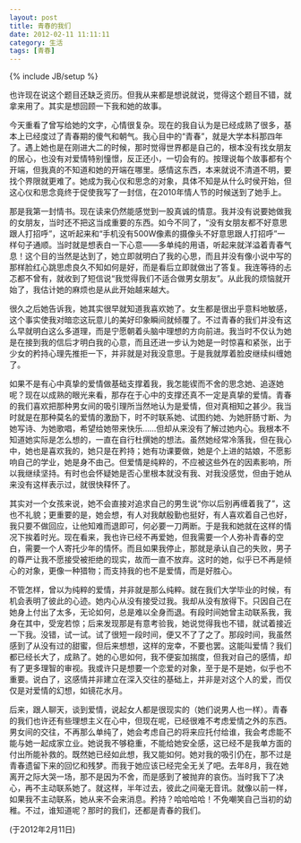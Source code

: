 ```yaml
---
layout: post
title: 青春的我们
date: 2012-02-11 11:11:11
category: 生活
tags: [青春]
---
```

{% include JB/setup %}

也许现在说这个题目还缺乏资历。但我从来都是想说就说，觉得这个题目不错，就拿来用了。其实是想回顾一下我和她的故事。

<!--more-->
今天重看了曾写给她的文字，心情很复杂。现在的我自认为是已经成熟了很多，基本上已经度过了青春期的傻气和朝气。我心目中的“青春”，就是大学本科那四年了。遇上她也是在刚进大二的时候，那时觉得世界都是自己的，根本没有找女朋友的居心，也没有对爱情特别憧憬，反正还小，一切会有的。按理说每个故事都有个开端，但我真的不知道和她的开端在哪里。感情这东西，本来就说不清道不明，要找个界限就更难了。她成为我心仪和思念的对象，具体不知是从什么时侯开始，但这心仪和思念竟终于促使我写了一封信，在2010年情人节的时候送到了她手上。

那是我第一封情书。现在读来仍然能感觉到一股真诚的情意。我并没有说要她做我的女朋友，当时还不把这当成重要的东西。如今不同了，“没有女朋友都不好意思跟人打招呼”，这听起来和“手机没有500W像素的摄像头不好意思跟人打招呼”一样句子通顺。当时就是想表白一下心意——多单纯的用语，听起来就洋溢着青春气息！这个目的当然是达到了，她立即就明白了我的心思，而且并没有像小说中写的那样脸红心跳思虑良久不知如何是好，而是看后立即就做出了答复。我连等待的忐忑都不曾有，就收到了短信说“我觉得我们不适合做男女朋友”。从此我的烦恼就开始了，我估计她的麻烦也是从此开始越来越大。

很久之后她告诉我，她其实很早就知道我喜欢她了。女生都是很出乎意料地敏感，这个事实使我对暗恋这玩意儿的美好印象瞬间就倾覆了。不过青春的我们并没有这么早就明白这么多道理，而是宁愿朝着头脑中理想的方向前进。我当时不仅认为她是在接到我的信后才明白我的心意，而且还进一步认为她是一时惊喜和紧张，出于少女的矜持心理先推拒一下，并非就是对我没意思。于是我就厚着脸皮继续纠缠她了。

如果不是有心中真挚的爱情做基础支撑着我，我怎能锲而不舍的思念她、追逐她呢？现在以成熟的眼光来看，那存在于心中的支撑还真不一定是真挚的爱情。青春的我们喜欢把那种男女间的吸引理所当然地认为是爱情，但对真相知之甚少。我当时就是在那种莫名的爱情的激励下，时不时联系她、试图约她、为她肝肠寸断、为她写诗、为她歌唱，希望给她带来快乐……但却从来没有了解过她内心。我根本不知道她实际是怎么想的，一直在自行杜撰她的想法。虽然她经常冷落我，但在我心中，她也是喜欢我的，她只是在矜持；她有功课要做，她是个上进的姑娘，不愿影响自己的学业，她是身不由己。但爱情是纯粹的，不应被这些外在的因素影响，所以我继续坚持。有时也会怀疑她是否心里根本就没有我、对我没感觉，但由于她从来没有这样表示过，就很快释怀了。
	
其实对一个女孩来说，她不会直接对追求自己的男生说“你以后别再缠着我了”，这也不礼貌；更重要的是，她会想，有人对我献殷勤也挺好，有人喜欢着自己也好，我只要不做回应，让他知难而退即可，何必要一刀两断。于是我和她就在这样的情况下挨着时光。现在看来，我也许已经不再爱她，但我需要一个人弥补青春的空白，需要一个人寄托少年的情怀。而且如果我停止，那就是承认自己的失败，男子的尊严让我不愿接受被拒绝的现实，故而一直不放弃。这时的她，似乎已不再是倾心的对象，更像一种猎物；而支持我的也不是爱情，而是好胜心。
	
不管怎样，曾以为纯粹的爱情，并非就是那么纯粹。就在我们大学毕业的时候，有机会表明了彼此的心迹。她内心从没有接受过我。我却从没有放得下。只因自己在她身上付出了太多，无论如何，总是难以全身而退。有段时间她曾主动联系我，我身在其中，受宠若惊；后来发现那是有意考验我，她说觉得我也不错，就试着接近一下我。没错，试一试。试了很短一段时间，便又不了了之了。那段时间，我虽然感到了从没有过的甜蜜，但后来想想，这样的宠幸，不要也罢。这能叫爱情？我们都已经长大了，成熟了。她的心思如何，我不便妄加揣度，但我对自己的感情，却有了更多理智的审视。我或许只是想要一个恋爱的对象，至于是不是她，似乎也不重要。说白了，这感情并非建立在深入交往的基础上，并非是对这个人的爱，而仅仅是对爱情的幻想，如镜花水月。
	
后来，跟人聊天，谈到爱情，说起女人都是很现实的（她们说男人也一样）。青春的我们也许还有些理想主义在心中，但现在呢，已经很难不考虑爱情之外的东西。男女间的交往，不再那么单纯了，她会考虑自己的将来应托付给谁，我会考虑能不能与她一起成家立业。她说我不够稳重，不能给她安全感，这已经不是我单方面的付出所能补救的。既然她已经如此想，我又能如何。她对我的吸引仍在，那不过是青春遗留下来的回忆和残梦。而我于她应该已经完全无关了吧。去年8月，我在她离开之际大哭一场，那不是因为不舍，而是感到了被抛弃的哀伤。当时我下了决心，再不主动联系她了。就这样，半年过去，彼此之间毫无音讯。就像以前一样，如果我不主动联系，她从来不会来消息。矜持？哈哈哈哈！不免嘲笑自己当初的幼稚。不过，谁知道呢？那时的我们，还都是青春的我们。

(于2012年2月11日)

